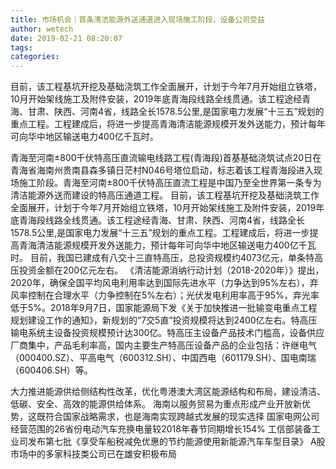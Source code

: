 ```yaml
---
title: 市场机会｜首条清洁能源外送通道进入现场施工阶段，设备公司受益
author: wetech
date: 2019-02-21 08:20:07
tags: 
categories: 
---
```

目前，该工程基坑开挖及基础浇筑工作全面展开，计划于今年7月开始组立铁塔，10月开始架线施工及附件安装，2019年底青海段线路全线贯通。该工程途经青海、甘肃、陕西、河南4省，线路全长1578.5公里,是国家电力发展“十三五”规划的重点工程。工程建成后，将进一步提高青海清洁能源规模开发外送能力，预计每年可向华中地区输送电力400亿千瓦时。
<!-- more -->
青海至河南±800千伏特高压直流输电线路工程(青海段)首基基础浇筑试点20日在青海省海南州贵南县森多镇日茫村N046号塔位启动，标志着该工程青海段进入现场施工阶段。青海至河南±800千伏特高压直流工程是中国乃至全世界第一条专为清洁能源外送而建设的特高压通道工程。
目前，该工程基坑开挖及基础浇筑工作全面展开，计划于今年7月开始组立铁塔，10月开始架线施工及附件安装，2019年底青海段线路全线贯通。该工程途经青海、甘肃、陕西、河南4省，线路全长1578.5公里,是国家电力发展“十三五”规划的重点工程。工程建成后，将进一步提高青海清洁能源规模开发外送能力，预计每年可向华中地区输送电力400亿千瓦时。
目前，我国已建成有八交十三直特高压，总投资规模约4073亿元，单条特高压投资金额在200亿元左右。
《清洁能源消纳行动计划（2018-2020年）》提出，2020年，确保全国平均风电利用率达到国际先进水平（力争达到95%左右），弃风率控制在合理水平（力争控制在5%左右）；光伏发电利用率高于95%，弃光率低于5%。2018年9月7日，国家能源局下发《关于加快推进一批输变电重点工程规划建设工作的通知》，新规划的“7交5直”投资规模将达到2400亿左右。特高压输电系统主设备投资规模预计达300亿。特高压主设备产品技术门槛高，设备供应厂商集中，产品毛利率高，国内主要生产特高压设备产品的企业包括：许继电气（000400.SZ）、平高电气（600312.SH）、中国西电（601179.SH）、国电南瑞（600406.SH）等。
 
 
大力推进能源供给侧结构性改革，优化粤港澳大湾区能源结构和布局，建设清洁、低碳、安全、高效的能源供给体系。
海南以服务贸易为重点形成产业开放新优势，这既符合国家战略需求，也是海南实现跨越式发展的现实选择 
国家电网公司经营范围的26省份电动汽车充换电量较2018年春节同期增长154%
工信部装备工业司发布第七批《享受车船税减免优惠的节约能源使用新能源汽车车型目录》
A股市场中的多家科技类公司已在雄安积极布局 
